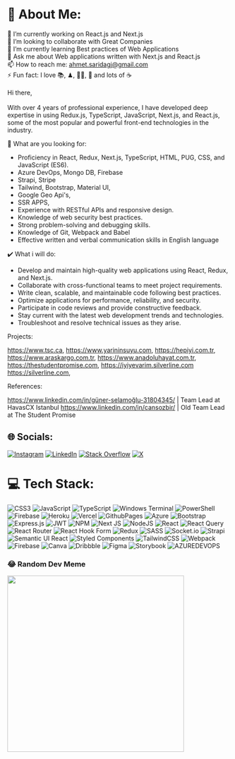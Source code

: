 # 💫 About Me:
🔭 I’m currently working on React.js and Next.js<br>👯 I’m looking to collaborate with Great Companies<br>🌱 I’m currently learning Best practices of Web Applications <br>💬 Ask me about Web applications written with Next.js and React.js<br>📫 How to reach me: ahmet.saridagj@gmail.com<br>⚡ Fun fact: I love 📚, ♟, 🚴🏻, 🎹 and lots of ☕<br><br>Hi there,<br><br>With over 4 years of professional experience, I have developed deep expertise in using Redux.js, TypeScript, JavaScript, Next.js, and React.js, some of the most popular and powerful front-end technologies in the industry.

🔎 What are you looking for:

*  Proficiency in React, Redux, Next.js, TypeScript, HTML, PUG, CSS, and JavaScript (ES6).
* Azure DevOps, Mongo DB, Firebase
* Strapi, Stripe
* Tailwind, Bootstrap, Material UI,
* Google Geo Api's,
* SSR APPS,
*  Experience with RESTful APIs and responsive design.
*  Knowledge of web security best practices.
*  Strong problem-solving and debugging skills.
*  Knowledge of Git, Webpack and Babel
*  Effective written and verbal communication skills in English language

✔️ What i will do:

*  Develop and maintain high-quality web applications using React, Redux, and Next.js.
*  Collaborate with cross-functional teams to meet project requirements.
*  Write clean, scalable, and maintainable code following best practices.
*  Optimize applications for performance, reliability, and security.
*  Participate in code reviews and provide constructive feedback.
*  Stay current with the latest web development trends and technologies.
*  Troubleshoot and resolve technical issues as they arise.

Projects:

https://www.tsc.ca,
https://www.yarininsuyu.com,
https://hepiyi.com.tr,
https://www.araskargo.com.tr,
https://www.anadoluhayat.com.tr,
https://thestudentpromise.com,
https://iyiyevarim.silverline.com
https://silverline.com,

References:

https://www.linkedin.com/in/güner-selamoğlu-31804345/  | Team Lead at HavasCX Istanbul
https://www.linkedin.com/in/cansozbir/ | Old Team Lead  at The Student Promise


## 🌐 Socials:
[![Instagram](https://img.shields.io/badge/Instagram-%23E4405F.svg?logo=Instagram&logoColor=white)](https://instagram.com/utopyasz) [![LinkedIn](https://img.shields.io/badge/LinkedIn-%230077B5.svg?logo=linkedin&logoColor=white)](https://linkedin.com/in/ahmet-saridag) [![Stack Overflow](https://img.shields.io/badge/-Stackoverflow-FE7A16?logo=stack-overflow&logoColor=white)](https://stackoverflow.com/users/14306172) [![X](https://img.shields.io/badge/X-black.svg?logo=X&logoColor=white)](https://x.com/AhmetSarda8) 

# 💻 Tech Stack:
![CSS3](https://img.shields.io/badge/css3-%231572B6.svg?style=for-the-badge&logo=css3&logoColor=white) ![JavaScript](https://img.shields.io/badge/javascript-%23323330.svg?style=for-the-badge&logo=javascript&logoColor=%23F7DF1E) ![TypeScript](https://img.shields.io/badge/typescript-%23007ACC.svg?style=for-the-badge&logo=typescript&logoColor=white) ![Windows Terminal](https://img.shields.io/badge/Windows%20Terminal-%234D4D4D.svg?style=for-the-badge&logo=windows-terminal&logoColor=white) ![PowerShell](https://img.shields.io/badge/PowerShell-%235391FE.svg?style=for-the-badge&logo=powershell&logoColor=white) ![Firebase](https://img.shields.io/badge/firebase-%23039BE5.svg?style=for-the-badge&logo=firebase) ![Heroku](https://img.shields.io/badge/heroku-%23430098.svg?style=for-the-badge&logo=heroku&logoColor=white) ![Vercel](https://img.shields.io/badge/vercel-%23000000.svg?style=for-the-badge&logo=vercel&logoColor=white) ![GithubPages](https://img.shields.io/badge/github%20pages-121013?style=for-the-badge&logo=github&logoColor=white) ![Azure](https://img.shields.io/badge/azure-%230072C6.svg?style=for-the-badge&logo=microsoftazure&logoColor=white) ![Bootstrap](https://img.shields.io/badge/bootstrap-%238511FA.svg?style=for-the-badge&logo=bootstrap&logoColor=white) ![Express.js](https://img.shields.io/badge/express.js-%23404d59.svg?style=for-the-badge&logo=express&logoColor=%2361DAFB) ![JWT](https://img.shields.io/badge/JWT-black?style=for-the-badge&logo=JSON%20web%20tokens) ![NPM](https://img.shields.io/badge/NPM-%23CB3837.svg?style=for-the-badge&logo=npm&logoColor=white) ![Next JS](https://img.shields.io/badge/Next-black?style=for-the-badge&logo=next.js&logoColor=white) ![NodeJS](https://img.shields.io/badge/node.js-6DA55F?style=for-the-badge&logo=node.js&logoColor=white) ![React](https://img.shields.io/badge/react-%2320232a.svg?style=for-the-badge&logo=react&logoColor=%2361DAFB) ![React Query](https://img.shields.io/badge/-React%20Query-FF4154?style=for-the-badge&logo=react%20query&logoColor=white) ![React Router](https://img.shields.io/badge/React_Router-CA4245?style=for-the-badge&logo=react-router&logoColor=white) ![React Hook Form](https://img.shields.io/badge/React%20Hook%20Form-%23EC5990.svg?style=for-the-badge&logo=reacthookform&logoColor=white) ![Redux](https://img.shields.io/badge/redux-%23593d88.svg?style=for-the-badge&logo=redux&logoColor=white) ![SASS](https://img.shields.io/badge/SASS-hotpink.svg?style=for-the-badge&logo=SASS&logoColor=white) ![Socket.io](https://img.shields.io/badge/Socket.io-black?style=for-the-badge&logo=socket.io&badgeColor=010101) ![Strapi](https://img.shields.io/badge/strapi-%232E7EEA.svg?style=for-the-badge&logo=strapi&logoColor=white) ![Semantic UI React](https://img.shields.io/badge/Semantic%20UI%20React-%2335BDB2.svg?style=for-the-badge&logo=SemanticUIReact&logoColor=white) ![Styled Components](https://img.shields.io/badge/styled--components-DB7093?style=for-the-badge&logo=styled-components&logoColor=white) ![TailwindCSS](https://img.shields.io/badge/tailwindcss-%2338B2AC.svg?style=for-the-badge&logo=tailwind-css&logoColor=white) ![Webpack](https://img.shields.io/badge/webpack-%238DD6F9.svg?style=for-the-badge&logo=webpack&logoColor=black) ![Firebase](https://img.shields.io/badge/Firebase-039BE5?style=for-the-badge&logo=Firebase&logoColor=white) ![Canva](https://img.shields.io/badge/Canva-%2300C4CC.svg?style=for-the-badge&logo=Canva&logoColor=white) ![Dribbble](https://img.shields.io/badge/Dribbble-EA4C89?style=for-the-badge&logo=dribbble&logoColor=white) ![Figma](https://img.shields.io/badge/figma-%23F24E1E.svg?style=for-the-badge&logo=figma&logoColor=white) ![Storybook](https://img.shields.io/badge/-Storybook-FF4785?style=for-the-badge&logo=storybook&logoColor=white) ![AZUREDEVOPS](https://img.shields.io/badge/azuredevops-0078D7.svg?style=for-the-badge&logo=azuredevops&logoColor=white&color=%230078D7)

### 😂 Random Dev Meme
<img src='https://randommeme-five.vercel.app/' style="height: 400px;"/>


